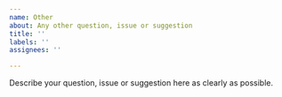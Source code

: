 ```yaml
---
name: Other
about: Any other question, issue or suggestion
title: ''
labels: ''
assignees: ''

---
```


Describe your question, issue or suggestion here as clearly as possible.
